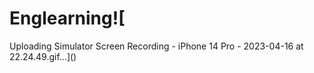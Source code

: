 # Englearning![
Uploading Simulator Screen Recording - iPhone 14 Pro - 2023-04-16 at 22.24.49.gif…]()
